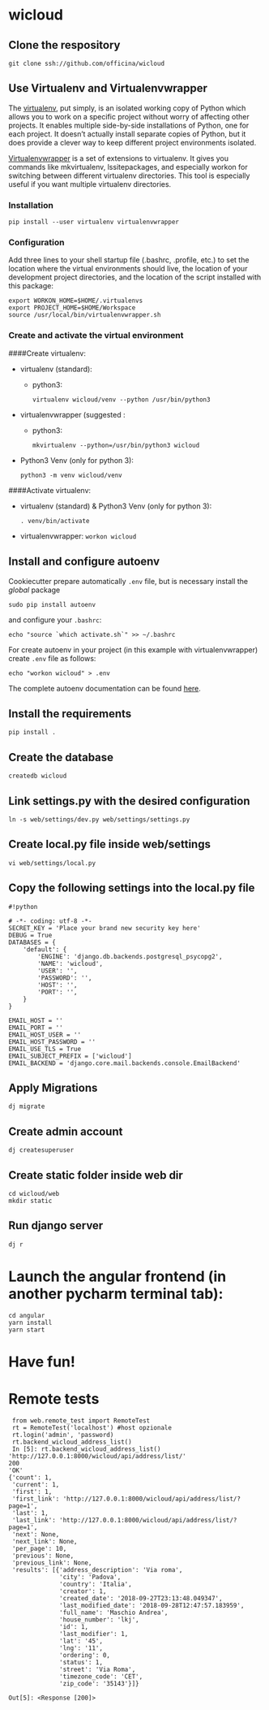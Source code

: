 # wicloud

## Clone the respository
```
git clone ssh://github.com/officina/wicloud
```

## Use Virtualenv and Virtualenvwrapper

The [virtualenv](https://virtualenv.pypa.io/en/stable/), put simply, is an isolated working copy of Python which
allows you to work on a specific project without worry of affecting other projects. It enables multiple side-by-side installations of Python, one for each project. It doesn’t actually install separate copies of Python, but it does provide a clever way to keep different project environments isolated.

[Virtualenvwrapper](http://virtualenvwrapper.readthedocs.io/en/latest/install.html) is a set of extensions to virtualenv. It gives you commands like mkvirtualenv, lssitepackages, and especially workon for switching between different virtualenv directories. This tool is especially useful if you want multiple virtualenv directories.

### Installation

```
pip install --user virtualenv virtualenvwrapper
```

### Configuration

Add three lines to your shell startup file (.bashrc, .profile, etc.) to set the location where the virtual environments should live, the location of your development project directories, and the location of the script installed with this package:

```
export WORKON_HOME=$HOME/.virtualenvs
export PROJECT_HOME=$HOME/Workspace
source /usr/local/bin/virtualenvwrapper.sh
```

### Create and activate the virtual environment


####Create virtualenv:

 - virtualenv (standard):
     - python3:

        `virtualenv wicloud/venv --python /usr/bin/python3`

 - virtualenvwrapper (suggested :
    - python3:

        `mkvirtualenv --python=/usr/bin/python3 wicloud`

 - Python3 Venv (only for python 3):

    `python3 -m venv wicloud/venv`


####Activate virtualenv:

- virtualenv (standard) & Python3 Venv (only for python 3):

    `. venv/bin/activate`

- virtualenvwrapper:
    `workon wicloud`

## Install and configure autoenv

Cookiecutter prepare automatically `.env` file, but is necessary install the *global* package

```
sudo pip install autoenv
```

and configure your `.bashrc`:
```
echo "source `which activate.sh`" >> ~/.bashrc
```
For create autoenv in your project (in this example with virtualenvwrapper) create `.env` file as follows:
```
echo "workon wicloud" > .env
```

The complete autoenv documentation can be found [here](https://github.com/kennethreitz/autoenv).


## Install the requirements

```
pip install .
```

## Create the database

```
createdb wicloud
```

## Link settings.py with the desired configuration
```
ln -s web/settings/dev.py web/settings/settings.py
```
## Create local.py file inside web/settings

```
vi web/settings/local.py
```
## Copy the following settings into the local.py file

```
#!python

# -*- coding: utf-8 -*-
SECRET_KEY = 'Place your brand new security key here'
DEBUG = True
DATABASES = {
    'default': {
        'ENGINE': 'django.db.backends.postgresql_psycopg2',
        'NAME': 'wicloud',
        'USER': '',
        'PASSWORD': '',
        'HOST': '',
        'PORT': '',
    }
}

EMAIL_HOST = ''
EMAIL_PORT = ''
EMAIL_HOST_USER = ''
EMAIL_HOST_PASSWORD = ''
EMAIL_USE_TLS = True
EMAIL_SUBJECT_PREFIX = ['wicloud']
EMAIL_BACKEND = 'django.core.mail.backends.console.EmailBackend'
```

## Apply Migrations

```
dj migrate
```

## Create admin account

```
dj createsuperuser
```

## Create static folder inside web dir

```
cd wicloud/web
mkdir static

```

## Run django server

```
dj r
```

# Launch the angular frontend (in another pycharm terminal tab):

```
cd angular
yarn install
yarn start
```
# Have fun!

# Remote tests

```
 from web.remote_test import RemoteTest
 rt = RemoteTest('localhost') #host opzionale 
 rt.login('admin', 'password)
 rt.backend_wicloud_address_list()
 In [5]: rt.backend_wicloud_address_list()
'http://127.0.0.1:8000/wicloud/api/address/list/'
200
'OK'
{'count': 1,
 'current': 1,
 'first': 1,
 'first_link': 'http://127.0.0.1:8000/wicloud/api/address/list/?page=1',
 'last': 1,
 'last_link': 'http://127.0.0.1:8000/wicloud/api/address/list/?page=1',
 'next': None,
 'next_link': None,
 'per_page': 10,
 'previous': None,
 'previous_link': None,
 'results': [{'address_description': 'Via roma',
              'city': 'Padova',
              'country': 'Italia',
              'creator': 1,
              'created_date': '2018-09-27T23:13:48.049347',
              'last_modified_date': '2018-09-28T12:47:57.183959',
              'full_name': 'Maschio Andrea',
              'house_number': 'lkj',
              'id': 1,
              'last_modifier': 1,
              'lat': '45',
              'lng': '11',
              'ordering': 0,
              'status': 1,
              'street': 'Via Roma',
              'timezone_code': 'CET',
              'zip_code': '35143'}]}

Out[5]: <Response [200]>

```
